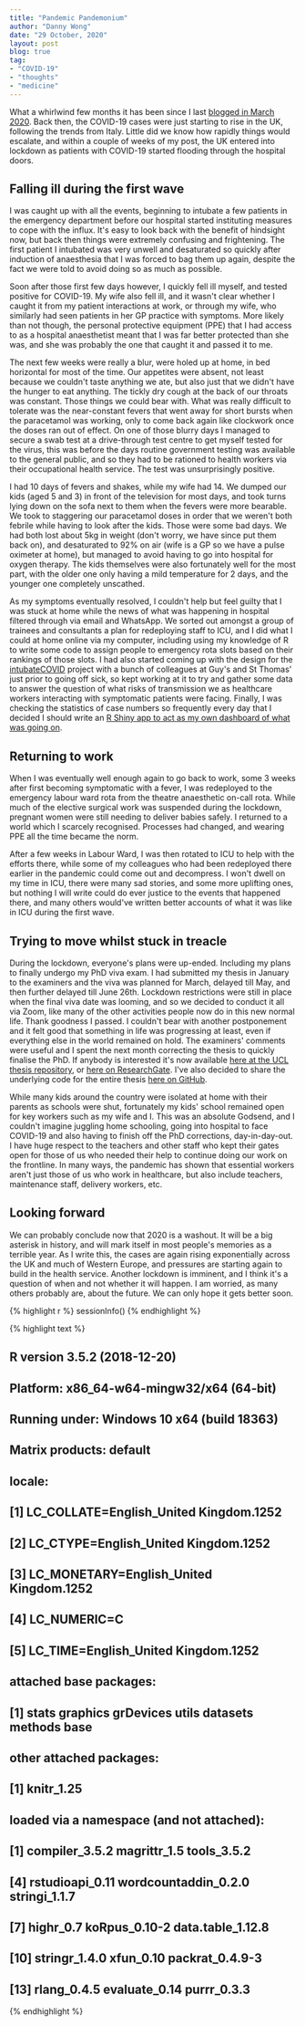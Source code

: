```yaml
---
title: "Pandemic Pandemonium"
author: "Danny Wong"
date: "29 October, 2020"
layout: post
blog: true
tag:
- "COVID-19"
- "thoughts"
- "medicine"
---
```


What a whirlwind few months it has been since I last [blogged in March 2020](https://dannyjnwong.github.io/UK-COVID-19-Cases/). Back then, the COVID-19 cases were just starting to rise in the UK, following the trends from Italy. Little did we know how rapidly things would escalate, and within a couple of weeks of my post, the UK entered into lockdown as patients with COVID-19 started flooding through the hospital doors.

## Falling ill during the first wave

I was caught up with all the events, beginning to intubate a few patients in the emergency department before our hospital started instituting measures to cope with the influx. It's easy to look back with the benefit of hindsight now, but back then things were extremely confusing and frightening. The first patient I intubated was very unwell and desaturated so quickly after induction of anaesthesia that I was forced to bag them up again, despite the fact we were told to avoid doing so as much as possible. 

Soon after those first few days however, I quickly fell ill myself, and tested positive for COVID-19. My wife also fell ill, and it wasn't clear whether I caught it from my patient interactions at work, or through my wife, who similarly had seen patients in her GP practice with symptoms. More likely than not though, the personal protective equipment (PPE) that I had access to as a hospital anaesthetist meant that I was far better protected than she was, and she was probably the one that caught it and passed it to me. 

The next few weeks were really a blur, were holed up at home, in bed horizontal for most of the time. Our appetites were absent, not least because we couldn't taste anything we ate, but also just that we didn't have the hunger to eat anything. The tickly dry cough at the back of our throats was constant. Those things we could bear with. What was really difficult to tolerate was the near-constant fevers that went away for short bursts when the paracetamol was working, only to come back again like clockwork once the doses ran out of effect. On one of those blurry days I managed to secure a swab test at a drive-through test centre to get myself tested for the virus, this was before the days routine government testing was available to the general public, and so they had to be rationed to health workers via their occupational health service. The test was unsurprisingly positive.

I had 10 days of fevers and shakes, while my wife had 14. We dumped our kids (aged 5 and 3) in front of the television for most days, and took turns lying down on the sofa next to them when the fevers were more bearable. We took to staggering our paracetamol doses in order that we weren't both febrile while having to look after the kids. Those were some bad days. We had both lost about 5kg in weight (don't worry, we have since put them back on), and desaturated to 92% on air (wife is a GP so we have a pulse oximeter at home), but managed to avoid having to go into hospital for oxygen therapy. The kids themselves were also fortunately well for the most part, with the older one only having a mild temperature for 2 days, and the younger one completely unscathed.

As my symptoms eventually resolved, I couldn't help but feel guilty that I was stuck at home while the news of what was happening in hospital filtered through via email and WhatsApp. We sorted out amongst a group of trainees and consultants a plan for redeploying staff to ICU, and I did what I could at home online via my computer, including using my knowledge of R to write some code to assign people to emergency rota slots based on their rankings of those slots. I had also started coming up with the design for the [intubateCOVID](https://intubatecovid.org/) project with a bunch of colleagues at Guy's and St Thomas' just prior to going off sick, so kept working at it to try and gather some data to answer the question of what risks of transmission we as healthcare workers interacting with symptomatic patients were facing. Finally, I was checking the statistics of case numbers so frequently every day that I decided I should write an [R Shiny app to act as my own dashboard of what was going on](https://dannyjnwong.shinyapps.io/COVID/).

## Returning to work

When I was eventually well enough again to go back to work, some 3 weeks after first becoming symptomatic with a fever, I was redeployed to the emergency labour ward rota from the theatre anaesthetic on-call rota. While much of the elective surgical work was suspended during the lockdown, pregnant women were still needing to deliver babies safely. I returned to a world which I scarcely recognised. Processes had changed, and wearing PPE all the time became the norm.

After a few weeks in Labour Ward, I was then rotated to ICU to help with the efforts there, while some of my colleagues who had been redeployed there earlier in the pandemic could come out and decompress. I won't dwell on my time in ICU, there were many sad stories, and some more uplifting ones, but nothing I will write could do ever justice to the events that happened there, and many others would've written better accounts of what it was like in ICU during the first wave.

## Trying to move whilst stuck in treacle

During the lockdown, everyone's plans were up-ended. Including my plans to finally undergo my PhD viva exam. I had submitted my thesis in January to the examiners and the viva was planned for March, delayed till May, and then further delayed till June 26th. Lockdown restrictions were still in place when the final viva date was looming, and so we decided to conduct it all via Zoom, like many of the other activities people now do in this new normal life. Thank goodness I passed. I couldn't bear with another postponement and it felt good that something in life was progressing at least, even if everything else in the world remained on hold. The examiners' comments were useful and I spent the next month correcting the thesis to quickly finalise the PhD. If anybody is interested it's now available [here at the UCL thesis repository](https://discovery.ucl.ac.uk/id/eprint/10108589/), or [here on ResearchGate](https://www.researchgate.net/publication/343968739_Postoperative_critical_care_resource_availability_patient_risk_and_other_factors_influencing_referral_and_admission). I've also decided to share the underlying code for the entire thesis [here on GitHub](https://github.com/dannyjnwong/PhD_Thesis).

While many kids around the country were isolated at home with their parents as schools were shut, fortunately my kids' school remained open for key workers such as my wife and I. This was an absolute Godsend, and I couldn't imagine juggling home schooling, going into hospital to face COVID-19 and also having to finish off the PhD corrections, day-in-day-out. I have huge respect to the teachers and other staff who kept their gates open for those of us who needed their help to continue doing our work on the frontline. In many ways, the pandemic has shown that essential workers aren't just those of us who work in healthcare, but also include teachers, maintenance staff, delivery workers, etc.

## Looking forward

We can probably conclude now that 2020 is a washout. It will be a big asterisk in history, and will mark itself in most people's memories as a terrible year. As I write this, the cases are again rising exponentially across the UK and much of Western Europe, and pressures are starting again to build in the health service. Another lockdown is imminent, and I think it's a question of when and not whether it will happen. I am worried, as many others probably are, about the future. We can only hope it gets better soon.


{% highlight r %}
sessionInfo()
{% endhighlight %}



{% highlight text %}
## R version 3.5.2 (2018-12-20)
## Platform: x86_64-w64-mingw32/x64 (64-bit)
## Running under: Windows 10 x64 (build 18363)
## 
## Matrix products: default
## 
## locale:
## [1] LC_COLLATE=English_United Kingdom.1252 
## [2] LC_CTYPE=English_United Kingdom.1252   
## [3] LC_MONETARY=English_United Kingdom.1252
## [4] LC_NUMERIC=C                           
## [5] LC_TIME=English_United Kingdom.1252    
## 
## attached base packages:
## [1] stats     graphics  grDevices utils     datasets  methods   base     
## 
## other attached packages:
## [1] knitr_1.25
## 
## loaded via a namespace (and not attached):
##  [1] compiler_3.5.2       magrittr_1.5         tools_3.5.2         
##  [4] rstudioapi_0.11      wordcountaddin_0.2.0 stringi_1.1.7       
##  [7] highr_0.7            koRpus_0.10-2        data.table_1.12.8   
## [10] stringr_1.4.0        xfun_0.10            packrat_0.4.9-3     
## [13] rlang_0.4.5          evaluate_0.14        purrr_0.3.3
{% endhighlight %}

